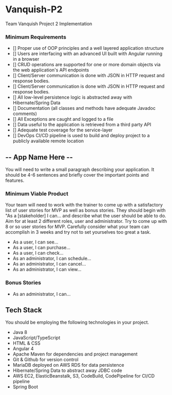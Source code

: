 # Vanquish-P2
Team Vanquish Project 2 Implementation

### Minimum Requirements
- [] Proper use of OOP principles and a well layered application structure
- [] Users are interfacing with an advanced UI built with Angular running in a browser
- [] CRUD operations are supported for one or more domain objects via the web application's API endpoints
- [] Client/Server communication is done with JSON in HTTP request and response bodies.
- [] Client/Server communication is done with JSON in HTTP request and response bodies.
- [] All low-level persistence logic is abstracted away with Hibernate/Spring Data
- [] Documentation (all classes and methods have adequate Javadoc comments)
- [] All Exceptions are caught and logged to a file
- [] Data useful to the application is retrieved from a third party API
- [] Adequate test coverage for the service-layer
- [] DevOps CI/CD pipeline is used to build and deploy project to a publicly available remote location


## -- App Name Here --
You will need to write a small paragraph describing your application. It should be 4-6 sentences and briefly cover the important points and features.

### Minimum Viable Product
Your team will need to work with the trainer to come up with a satisfactory list of user stories for MVP as well as bonus stories. They should begin with "As a [stakeholder] I can... and describe what the user should be able to do. Aim for at least 2 different roles, user and administrator. Try to come up with 8 or so user stories for MVP. Carefully consider what your team can accomplish in 3 weeks and try not to set yourselves too great a task.

* As a user, I can see...
* As a user, I can purchase...
* As a user, I can check...
* As an administrator, I can schedule...
* As an administrator, I can cancel...
* As an administrator, I can view...

### Bonus Stories
* As an administrator, I can...

## Tech Stack
You should be employing the following technologies in your project.
 - Java 8
 - JavaScript/TypeScript
 - HTML & CSS
 - Angular 4
 - Apache Maven for dependencies and project management
 - Git & Github for version control
 - MariaDB deployed on AWS RDS for data persistence
 - Hibernate/Spring Data to abstract away JDBC code
 - AWS EC2, ElasticBeanstalk, S3, CodeBuild, CodePipeline for CI/CD pipeline
 - Spring Boot
